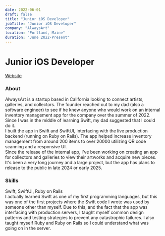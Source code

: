 ```yaml
---
date: 2022-06-01  
draft: false
title: "Junior iOS Developer"
jobTitle: "Junior iOS Developer"
company: "AlwaysArt"
location: "Portland, Maine"
duration: "June 2022-Present"
---
```

# Junior iOS Developer 
[Website](https://www.alwaysart.com/)
### About
AlwaysArt is a startup based in California looking to connect artists, galleries, and collectors. The founder reached out to my dad (also a software engineer) to see if he knew anyone who would work on an internal inventory management app for the company over the summer of 2022. Since I was in the middle of learning Swift, my dad suggested that I could do it. \
I built the app in Swift and SwiftUI, interfacing with the live production backend (running on Ruby on Rails). The app helped increase inventory management from around 200 items to over 20000 utilizing QR code scanning and a responsive UI. \
Since the release of the internal app, I've been working on creating an app for collectors and galleries to view their artworks and acquire new pieces. It's been a very long journey and a large project, but the app has plans to release to the public in late 2024 or early 2025.

### Skills
Swift, SwiftUI, Ruby on Rails \
I actually learned Swift as one of my first programming languages, but this was one of the first projects where the Swift code I wrote was used by someone other than myself. Due to this, and the fact that the app was interfacing with production servers, I taught myself common design patterns and testing strategies to prevent any catastrophic failures. I also taught myself Ruby and Ruby on Rails so I could understand what was going on in the server.
